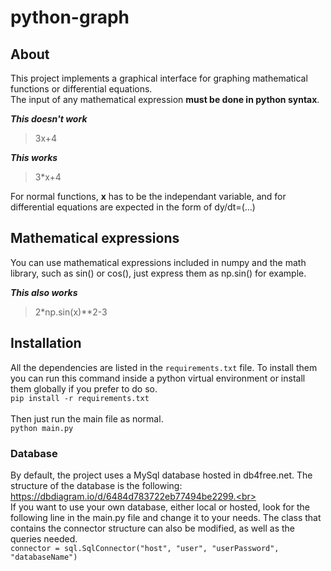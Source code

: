 # python-graph
## About
This project implements a graphical interface for graphing mathematical functions or differential equations.<br>
The input of any mathematical expression **must be done in python syntax**.<br>

***This doesn't work***<br>
> 3x+4<br>

***This works***<br>
> 3\*x+4<br>

For normal functions, **x** has to be the independant variable, and for differential equations are expected in the form of dy/dt=(...)
## Mathematical expressions
You can use mathematical expressions included in numpy and the math library, such as sin() or cos(), just express them as np.sin() for example. <br>

***This also works***
> 2\*np.sin(x)\*\*2-3
## Installation
All the dependencies are listed in the `requirements.txt` file. To install them you can run this command inside a python virtual environment or install them globally if you prefer to do so.<br>
`pip install -r requirements.txt`<br>
<br>
Then just run the main file as normal.<br>
`python main.py`
### Database
By default, the project uses a MySql database hosted in db4free.net. The structure of the database is the following: https://dbdiagram.io/d/6484d783722eb77494be2299.<br><br>
If you want to use your own database, either local or hosted, look for the following line in the main.py file and change it to your needs. The class that contains the connector structure can also be modified, as well as the queries needed.<br>
`connector = sql.SqlConnector("host", "user", "userPassword", "databaseName")`
